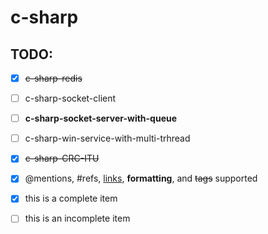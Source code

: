 # c-sharp
## TODO:
- [x] ~~c-sharp-redis~~	
- [ ] c-sharp-socket-client 
- [ ] **c-sharp-socket-server-with-queue**
- [ ] c-sharp-win-service-with-multi-trhread
- [x] ~~c-sharp-CRC-ITU~~
	
- [x] @mentions, #refs, [links](), **formatting**, and <del>tags</del> supported
- [x] this is a complete item
- [ ] this is an incomplete item